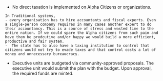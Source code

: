 - No direct taxation is implemented on Alpha Citizens or organizations.
```
In Traditional systems, 
- every organisation has to hire accountants and fiscal experts. Even a single-person company requires in many cases another expert to do their accountancy. This is a source of stress and wasted time to the entire nation. If we could spare the Alpha citizens from such pain and have them be prodcutive and/or happy we would build a more efficient, productive and fair system.
-  The state has to also have a taxing institution to control that citizens would not try to evade taxes and that control costs a lot of money and unnecessary bureaucracy.
```
- Executive units are budgeted via community-approved proposals. The executive unit would submit the plan with the budget. Upon approval, the required funds are minted.